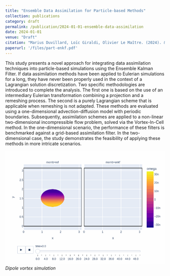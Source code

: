 ```yaml
---
title: "Ensemble Data Assimilation for Particle-based Methods"
collection: publications
category: draft
permalink: /publication/2024-01-01-ensemble-data-assimilation
date: 2024-01-01
venue: "Draft"
citation: "Marius Duvillard, Loïc Giraldi, Olivier Le Maître. (2024). &quot;Ensemble Data Assimilation for Particle-based Methods.&quot; Draft."
paperurl: '/files/part-enkf.pdf'
---
```


This study presents a novel approach for integrating data assimilation techniques into particle-based simulations using the Ensemble Kalman Filter. If data assimilation methods have been applied to Eulerian simulations for a long, they have never been properly used in the context of a Lagrangian solution discretization. Two specific methodologies are introduced to complete the analysis. The first one is based on the use of an intermediary Eulerian transformation combining a projection and a remeshing process. The second is a purely Lagrangian scheme that is applicable when remeshing is not adapted. These methods are evaluated using a one-dimensional advection-diffusion model with periodic boundaries. Subsequently, assimilation schemes are applied to a non-linear two-dimensional incompressible flow problem, solved via the Vortex-In-Cell method. In the one-dimensional scenario, the performance of these filters is benchmarked against a grid-based assimilation filter. In the two-dimensional case, the study demonstrates the feasibility of applying these methods in more intricate scenarios.

![](/images/vortex.gif)
*Dipole vortex simulation*